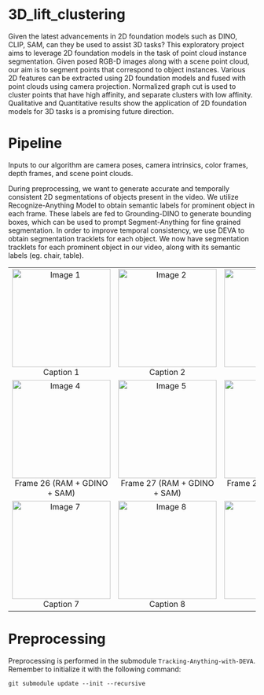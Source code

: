 # 3D_lift_clustering

Given the latest advancements in 2D foundation models such as DINO, CLIP, SAM, can they be used to assist 3D tasks? This exploratory project aims to leverage 2D foundation models in the task of point cloud instance segmentation. Given posed RGB-D images along with a scene point cloud, our aim is to segment points that correspond to object instances. Various 2D features can be extracted using 2D foundation models and fused with point clouds using camera projection. Normalized graph cut is used to cluster points that have high affinity, and separate clusters with low affinity. Qualitative and Quantitative results show the application of 2D foundation models for 3D tasks is a promising future direction.

# Pipeline

Inputs to our algorithm are camera poses, camera intrinsics, color frames, depth frames, and scene point clouds. 

During preprocessing, we want to generate accurate and temporally consistent 2D segmentations of objects present in the video. We utilize Recognize-Anything Model to obtain semantic labels for prominent object in each frame. These labels are fed to Grounding-DINO to generate bounding boxes, which can be used to prompt Segment-Anything for fine grained segmentation. In order to improve temporal consistency, we use DEVA to obtain segmentation tracklets for each object. We now have segmentation tracklets for each prominent object in our video, along with its semantic labels (eg. chair, table).

<table>
  <tr>
    <td style="text-align: center;">
      <img src="https://github.com/user-attachments/assets/ebda8c30-7e07-441c-9322-b232722d43eb" alt="Image 1" width="200" />
      <div>Caption 1</div>
    </td>
    <td style="text-align: center;">
      <img src="https://github.com/user-attachments/assets/c8119eb7-23b7-4ed7-8398-7405fcc3f9e8" alt="Image 2" width="200" />
      <div>Caption 2</div>
    </td>
    <td style="text-align: center;">
      <img src="https://github.com/user-attachments/assets/b05c3ccf-c7c5-42f1-82d1-2e53058c07a3" alt="Image 3" width="200" />
      <div>Caption 3</div>
    </td>
  </tr>
  <tr>
    <td style="text-align: center;">
      <img src="https://github.com/user-attachments/assets/b13cbdd8-725d-4b63-83ae-265070650404" alt="Image 4" width="200" />
      <div>Frame 26 (RAM + GDINO + SAM)</div>
    </td>
    <td style="text-align: center;">
      <img src="https://github.com/user-attachments/assets/38d1f4f6-192f-4f81-b03f-410898223c6b" alt="Image 5" width="200" />
      <div>Frame 27 (RAM + GDINO + SAM)</div>
    </td>
    <td style="text-align: center;">
      <img src="https://github.com/user-attachments/assets/5c71978d-fdfb-480a-994a-bae9afcf2d6f" alt="Image 6" width="200" />
      <div>Frame 28 (RAM + GDINO + SAM)</div>
    </td>
  </tr>
  <tr>
    <td style="text-align: center;">
      <img src="https://github.com/user-attachments/assets/bf150492-5f8f-46e2-9fbf-0364acbd7d79" alt="Image 7" width="200" />
      <div>Caption 7</div>
    </td>
    <td style="text-align: center;">
      <img src="https://github.com/user-attachments/assets/1aea1290-b3ea-4829-9916-e2ccc1b2c1ce" alt="Image 8" width="200" />
      <div>Caption 8</div>
    </td>
    <td style="text-align: center;">
      <img src="https://github.com/user-attachments/assets/0fabd7b7-f735-4814-8611-eb3e23ee5be2" alt="Image 9" width="200" />
      <div>Caption 9</div>
    </td>
  </tr>
</table>


# Preprocessing

Preprocessing is performed in the submodule `Tracking-Anything-with-DEVA`. Remember to initialize it with the following command:

```
git submodule update --init --recursive
```

##

```

```
